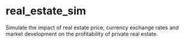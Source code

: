 # real_estate_sim
Simulate the impact of real estate price, currency exchange rates and market development on the profitability of private real estate.
